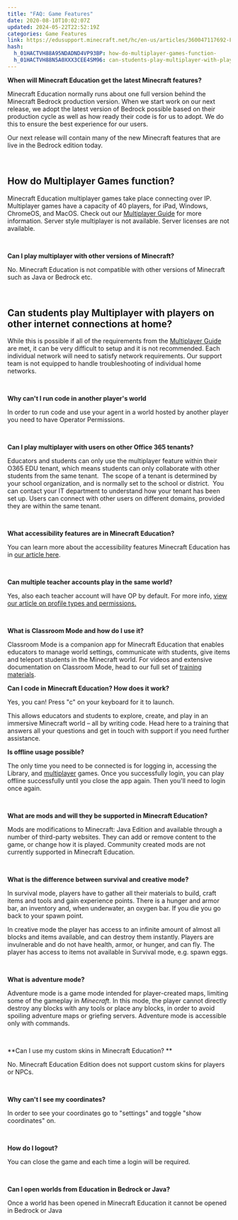 ```yaml
---
title: "FAQ: Game Features"
date: 2020-08-10T10:02:07Z
updated: 2024-05-22T22:52:19Z
categories: Game Features
link: https://edusupport.minecraft.net/hc/en-us/articles/360047117692-FAQ-Game-Features
hash:
  h_01HACTVH88A95NDADND4VP93BP: how-do-multiplayer-games-function-
  h_01HACTVH88N5A0XXX3CEE4SM96: can-students-play-multiplayer-with-players-on-other-internet-connections-at-home
---
```


**When will Minecraft Education get the latest Minecraft features?**

Minecraft Education normally runs about one full version behind the Minecraft Bedrock production version. When we start work on our next release, we adopt the latest version of Bedrock possible based on their production cycle as well as how ready their code is for us to adopt. We do this to ensure the best experience for our users.

Our next release will contain many of the new Minecraft features that are live in the Bedrock edition today.

 

## **How do Multiplayer Games function?** 

Minecraft Education multiplayer games take place connecting over IP. Multiplayer games have a capacity of 40 players, for iPad, Windows, ChromeOS, and MacOS. Check out our [Multiplayer Guide](../Remote-Learning/How-To-Set-Up-A-Multiplayer-Game.md) for more information. Server style multiplayer is not available. Server licenses are not available.

 

**Can I play multiplayer with other versions of Minecraft?**

No. Minecraft Education is not compatible with other versions of Minecraft such as Java or Bedrock etc.

 

## **Can students play Multiplayer with players on other internet connections at home?**

While this is possible if all of the requirements from the [Multiplayer Guide](../Remote-Learning/How-To-Set-Up-A-Multiplayer-Game.md) are met, it can be very difficult to setup and it is not recommended. Each individual network will need to satisfy network requirements. Our support team is not equipped to handle troubleshooting of individual home networks.

 

**Why can't I run code in another player's world**

In order to run code and use your agent in a world hosted by another player you need to have Operator Permissions.

 

**Can I play multiplayer with users on other Office 365 tenants?**

Educators and students can only use the multiplayer feature within their O365 EDU tenant, which means students can only collaborate with other students from the same tenant.  The scope of a tenant is determined by your school organization, and is normally set to the school or district.  You can contact your IT department to understand how your tenant has been set up. Users can connect with other users on different domains, provided they are within the same tenant. 

 

**What accessibility features are in Minecraft Education?**

You can learn more about the accessibility features Minecraft Education has in [our article here](./Accessibility-Features.md). 

 

**Can multiple teacher accounts play in the same world?**

Yes, also each teacher account will have OP by default. For more info, [view our article on profile types and permissions.](./Profile-Types-and-Permissions.md)

 

**What is Classroom Mode and how do I use it?**

Classroom Mode is a companion app for Minecraft Education that enables educators to manage world settings, communicate with students, give items and teleport students in the Minecraft world. For videos and extensive documentation on Classroom Mode, head to our full set of [training materials](https://education.minecraft.net/trainings/install-use-classroom-mode-for-minecraft/).

  
**Can I code in Minecraft Education? How does it work?**

Yes, you can! Press "c" on your keyboard for it to launch. 

This allows educators and students to explore, create, and play in an immersive Minecraft world – all by writing code. Head here to a training that answers all your questions and get in touch with support if you need further assistance.

  
**Is offline usage possible?**

The only time you need to be connected is for logging in, accessing the Library, and [multiplayer](../Remote-Learning/How-To-Set-Up-A-Multiplayer-Game.md) games. Once you successfully login, you can play offline successfully until you close the app again. Then you'll need to login once again. 

 

**What are mods and will they be supported in Minecraft Education?**

Mods are modifications to Minecraft: Java Edition and available through a number of third-party websites. They can add or remove content to the game, or change how it is played. Community created mods are not currently supported in Minecraft Education.

 

**What is the difference between survival and creative mode?**

In survival mode, players have to gather all their materials to build, craft items and tools and gain experience points. There is a hunger and armor bar, an inventory and, when underwater, an oxygen bar. If you die you go back to your spawn point.

In creative mode the player has access to an infinite amount of almost all blocks and items available, and can destroy them instantly. Players are invulnerable and do not have health, armor, or hunger, and can fly. The player has access to items not available in Survival mode, e.g. spawn eggs.

 

**What is adventure mode?**

Adventure mode is a game mode intended for player-created maps, limiting some of the gameplay in *Minecraft.* In this mode, the player cannot directly destroy any blocks with any tools or place any blocks, in order to avoid spoiling adventure maps or griefing servers. Adventure mode is accessible only with commands.

 

**Can I use my custom skins in Minecraft Education? **

No. Minecraft Education Edition does not support custom skins for players or NPCs.

 

**Why can't I see my coordinates?**

In order to see your coordinates go to "settings" and toggle "show coordinates" on.

 

**How do I logout?**

You can close the game and each time a login will be required.

 

**Can I open worlds from Education in Bedrock or Java?**

Once a world has been opened in Minecraft Education it cannot be opened in Bedrock or Java
